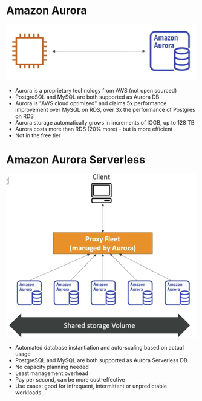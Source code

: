 # Amazon Aurora
![Aurora](./Aurora.png)
- Aurora is a proprietary technology from AWS (not open sourced)
- PostgreSQL and MySQL are both supported as Aurora DB
- Aurora is "AWS cloud optimized" and claims 5x performance improvement over MySQL on RDS, over 3x the performance of Postgres on RDS
- Aurora storage automatically grows in increments of IOGB, up to 128 TB
- Aurora costs more than RDS (20% more) - but is more efficient
- Not in the free tier

# Amazon Aurora Serverless
![AuroraServerless](./Aurora-Serverless.png)
- Automated database instantiation and auto-scaling based on actual usage
- PostgreSQL and MySQL are both supported as Aurora Serverless DB
- No capacity planning needed
- Least management overhead
- Pay per second, can be more cost-effective
- Use cases: good for infrequent, intermittent or unpredictable workloads...

